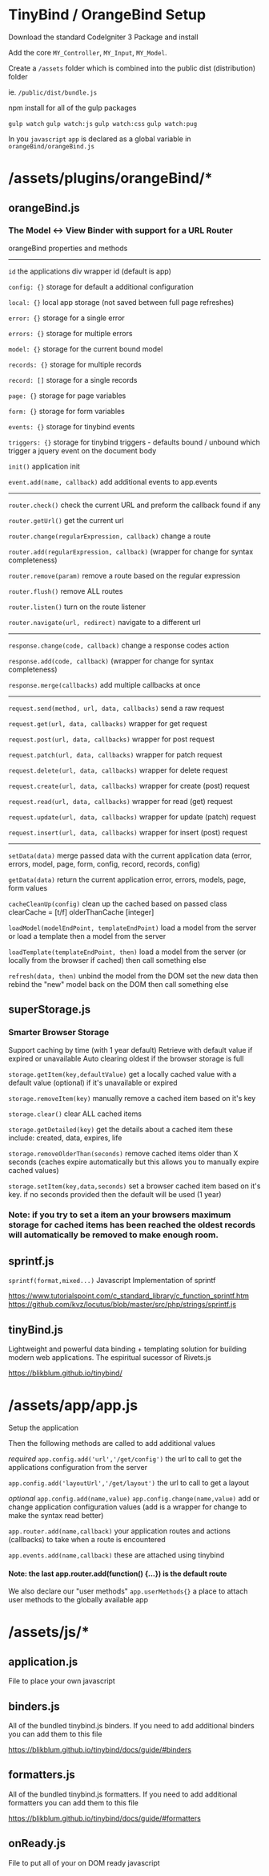 # TinyBind / OrangeBind Setup

Download the standard CodeIgniter 3 Package and install

Add the core `MY_Controller`, `MY_Input`, `MY_Model`.

Create a `/assets` folder which is combined into the public dist (distribution) folder

ie. `/public/dist/bundle.js`

npm install for all of the gulp packages

`gulp watch`
`gulp watch:js`
`gulp watch:css`
`gulp watch:pug`

In you `javascript` `app` is declared as a global variable in `orangeBind/orangeBind.js`

# /assets/plugins/orangeBind/\*

## orangeBind.js

### The Model <-> View Binder with support for a URL Router

orangeBind properties and methods

---

`id` the applications div wrapper id (default is app)

`config: {}` storage for default a additional configuration

`local: {}` local app storage (not saved between full page refreshes)

`error: {}` storage for a single error

`errors: {}` storage for multiple errors

`model: {}` storage for the current bound model

`records: {}` storage for multiple records

`record: []` storage for a single records

`page: {}` storage for page variables

`form: {}` storage for form variables

`events: {}` storage for tinybind events

`triggers: {}` storage for tinybind triggers - defaults bound / unbound which trigger a jquery event on the document body

`init()` application init

`event.add(name, callback)` add additional events to app.events

---

`router.check()` check the current URL and preform the callback found if any

`router.getUrl()` get the current url

`router.change(regularExpression, callback)` change a route

`router.add(regularExpression, callback)` (wrapper for change for syntax completeness)

`router.remove(param)` remove a route based on the regular expression

`router.flush()` remove ALL routes

`router.listen()` turn on the route listener 

`router.navigate(url, redirect)` navigate to a different url

---

`response.change(code, callback)` change a response codes action

`response.add(code, callback)` (wrapper for change for syntax completeness)

`response.merge(callbacks)` add multiple callbacks at once

---

`request.send(method, url, data, callbacks)` send a raw request

`request.get(url, data, callbacks)` wrapper for get request

`request.post(url, data, callbacks)` wrapper for post request

`request.patch(url, data, callbacks)` wrapper for patch request

`request.delete(url, data, callbacks)` wrapper for delete request

`request.create(url, data, callbacks)` wrapper for create (post) request

`request.read(url, data, callbacks)` wrapper for read (get) request

`request.update(url, data, callbacks)` wrapper for update (patch) request

`request.insert(url, data, callbacks)` wrapper for insert (post) request

---

`setData(data)` merge passed data with the current application data (error, errors, model, page, form, config, record, records, config)

`getData(data)` return the current application error, errors, models, page, form values

`cacheCleanUp(config)` clean up the cached based on passed class clearCache = [t/f] olderThanCache [integer]

`loadModel(modelEndPoint, templateEndPoint)` load a model from the server or load a template then a model from the server

`loadTemplate(templateEndPoint, then)` load a model from the server (or locally from the browser if cached) then call something else

`refresh(data, then)` unbind the model from the DOM set the new data then rebind the "new" model back on the DOM then call something else

## superStorage.js

### Smarter Browser Storage

Support caching by time (with 1 year default)
Retrieve with default value if expired or unavailable
Auto clearing oldest if the browser storage is full

`storage.getItem(key,defaultValue)`
get a locally cached value with a default value (optional) if it's unavailable or expired

`storage.removeItem(key)`
manually remove a cached item based on it's key

`storage.clear()`
clear ALL cached items

`storage.getDetailed(key)`
get the details about a cached item these include: created, data, expires, life

`storage.removeOlderThan(seconds)`
remove cached items older than X seconds
(caches expire automatically but this allows you to manually expire cached values)

`storage.setItem(key,data,seconds)`
set a browser cached item based on it's key. if no seconds provided then the default will be used (1 year)

### Note: if you try to set a item an your browsers maximum storage for cached items has been reached the oldest records will automatically be removed to make enough room.

## sprintf.js

`sprintf(format,mixed...)`
Javascript Implementation of sprintf

https://www.tutorialspoint.com/c_standard_library/c_function_sprintf.htm
https://github.com/kvz/locutus/blob/master/src/php/strings/sprintf.js

## tinyBind.js

Lightweight and powerful data binding + templating solution for building modern web applications.
The espiritual sucessor of Rivets.js

https://blikblum.github.io/tinybind/

# /assets/app/app.js

Setup the application

Then the following methods are called to add additional values

_required_
`app.config.add('url','/get/config')`
the url to call to get the applications configuration from the server

`app.config.add('layoutUrl','/get/layout')`
the url to call to get a layout

_optional_
`app.config.add(name,value)`
`app.config.change(name,value)`
add or change application configuration values (add is a wrapper for change to make the syntax read better)

`app.router.add(name,callback)`
your application routes and actions (callbacks) to take when a route is encountered

`app.events.add(name,callback)`
these are attached using tinybind

#### Note: the last app.router.add(function() {...}) is the default route

We also declare our "user methods"
`app.userMethods{}`
a place to attach user methods to the globally available app

# /assets/js/\*

## application.js

File to place your own javascript

## binders.js

All of the bundled tinybind.js binders.
If you need to add additional binders you can add them to this file

https://blikblum.github.io/tinybind/docs/guide/#binders

## formatters.js

All of the bundled tinybind.js formatters.
If you need to add additional formatters you can add them to this file

https://blikblum.github.io/tinybind/docs/guide/#formatters

## onReady.js

File to put all of your on DOM ready javascript

